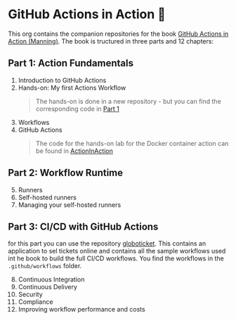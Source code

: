 # GitHub Actions in Action 👋

This org contains the companion repositories for the book [GitHub Actions in Action (Manning)](https://www.manning.com/books/github-actions-in-action). The book is tructured in three parts and 12 chapters:

## Part 1:  Action Fundamentals

<!-- markdownlint-disable MD029 -->
1. Introduction to GitHub Actions  
2. Hands-on: My first Actions Workflow
   > The hands-on is done in a new repository - but you can find the corresponding code in [Part 1](https://github.com/GitHubActionsInAction/Part1)
3. Workflows
4. GitHub Actions
   > The code for the hands-on lab for the Docker container action can be found in [ActionInAction](https://github.com/GitHubActionsInAction/ActionInAction)

## Part 2:  Workflow Runtime

5. Runners
6. Self-hosted runners
7. Managing your self-hosted runners

## Part 3:  CI/CD with GitHub Actions
for this part you can use the repository [globoticket](https://github.com/GitHubActionsInAction/Globoticket). This contains an application to sel tickets online and contains all the sample workflows used int he book to build the full CI/CD workflows.  You find the workflows in the `.github/workflows` folder.  

8. Continuous Integration
9. Continuous Delivery
10. Security
11. Compliance
12. Improving workflow performance and costs
